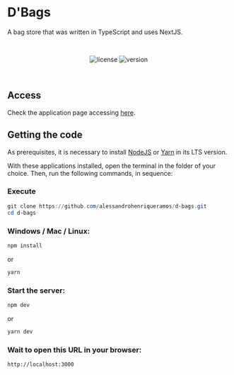 # D'Bags

A bag store that was written in TypeScript and uses NextJS.

<br />

<p align="center">
    <img src="https://img.shields.io/github/license/alessandrohenriqueramos/d-bags?style=for-the-badge&labelColor=000000" alt="license"/>
    <img src="https://img.shields.io/github/package-json/v/alessandrohenriqueramos/d-bags?style=for-the-badge&labelColor=000000" alt="version">
</p>

<br />

## Access

Check the application page accessing [here](https://d-bags.vercel.app).

## Getting the code

As prerequisites, it is necessary to install [NodeJS](https://nodejs.org/en/download/) or [Yarn](https://classic.yarnpkg.com/en/docs/install) in its LTS version.

With these applications installed, open the terminal in the folder of your choice. Then, run the following commands, in sequence:

### Execute

```powershell
git clone https://github.com/alessandrohenriqueramos/d-bags.git
cd d-bags
```

### Windows / Mac / Linux:

```powershell
npm install
```

or

```powershell
yarn
```

### Start the server:

```powershell
npm dev
```

or

```powershell
yarn dev
```

### Wait to open this URL in your browser:

```
http://localhost:3000
```
